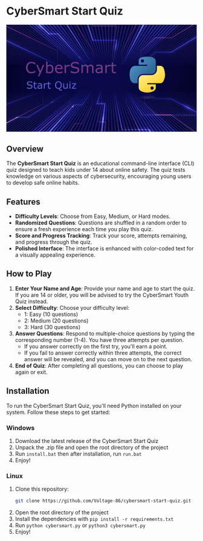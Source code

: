 # CyberSmart Start Quiz

![CyberSmart Start Quiz Banner](./banner.png)

## Overview

The **CyberSmart Start Quiz** is an educational command-line interface (CLI) quiz designed to teach kids under 14 about online safety. The quiz tests knowledge on various aspects of cybersecurity, encouraging young users to develop safe online habits.

## Features

- **Difficulty Levels**: Choose from Easy, Medium, or Hard modes.
- **Randomized Questions**: Questions are shuffled in a random order to ensure a fresh experience each time you play this quiz.
- **Score and Progress Tracking**: Track your score, attempts remaining, and progress through the quiz.
- **Polished Interface**: The interface is enhanced with color-coded text for a visually appealing experience.

## How to Play

1. **Enter Your Name and Age**: Provide your name and age to start the quiz. If you are 14 or older, you will be advised to try the CyberSmart Youth Quiz instead.
2. **Select Difficulty**: Choose your difficulty level:
   - 1: Easy (10 questions)
   - 2: Medium (20 questions)
   - 3: Hard (30 questions)
3. **Answer Questions**: Respond to multiple-choice questions by typing the corresponding number (1-4). You have three attempts per question.
   - If you answer correctly on the first try, you'll earn a point.
   - If you fail to answer correctly within three attempts, the correct answer will be revealed, and you can move on to the next question.
4. **End of Quiz**: After completing all questions, you can choose to play again or exit.

## Installation

To run the CyberSmart Start Quiz, you'll need Python installed on your system. Follow these steps to get started:

### Windows

1. Download the latest release of the CyberSmart Start Quiz
2. Unpack the .zip file and open the root directory of the project
3. Run `install.bat` then after installation, run `run.bat`
4. Enjoy!

### Linux

1. Clone this repository:
   ```bash
   git clone https://github.com/Voltage-86/cybersmart-start-quiz.git
   ```
2. Open the root directory of the project
3. Install the dependencies with `pip install -r requirements.txt`
4. Run `python cybersmart.py` or `python3 cybersmart.py`
5. Enjoy!

